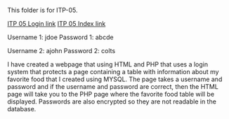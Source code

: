 This folder is for ITP-05.

[ITP 05 Login link](https://cgi.luddy.indiana.edu/~bomurphy/capstone-individual/bomurphy/itp-05/login.html)
[ITP 05 Index link](https://cgi.luddy.indiana.edu/~bomurphy/capstone-individual/bomurphy/itp-05/index.php)

Username 1: jdoe
Password 1: abcde

Username 2: ajohn 
Password 2: colts

I have created a webpage that using HTML and PHP that uses a login system that protects a page containing
a table with information about my favorite food that I created using MYSQL. The page takes a username and password and if the username and password are correct, then the HTML page will take you to the PHP page where the favorite food table will be displayed. Passwords are also encrypted so they are not readable in the database.